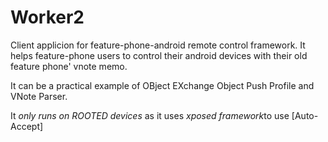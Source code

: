 # Worker2
Client applicion for feature-phone-android remote control framework. It helps feature-phone users to control their android devices with their old feature phone' vnote memo.

It can be a practical example of OBject EXchange Object Push Profile and VNote Parser.

It *only runs on ROOTED devices* as it uses *xposed framework*to use [Auto-Accept]
